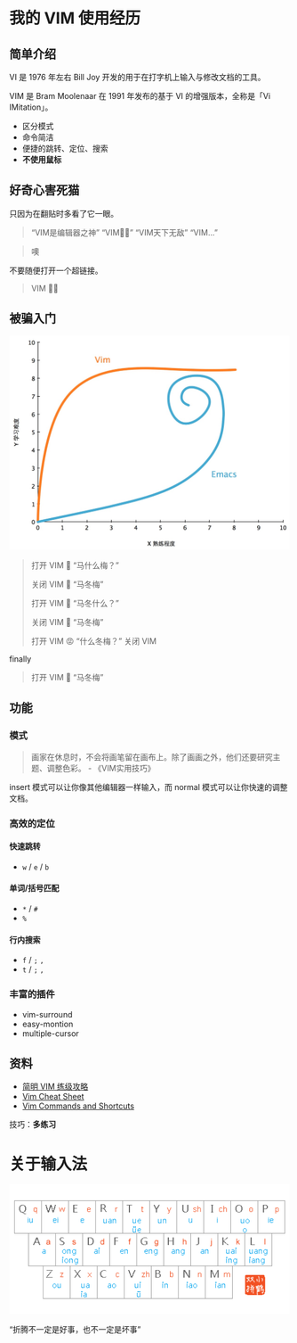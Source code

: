 # 我的 VIM 使用经历

## 简单介绍

VI 是 1976 年左右 Bill Joy 开发的用于在打字机上输入与修改文档的工具。

VIM 是 Bram Moolenaar 在 1991 年发布的基于 VI 的增强版本，全称是「Vi IMitation」。

- 区分模式
- 命令简洁
- 便捷的跳转、定位、搜索
- **不使用鼠标**


## 好奇心害死猫

只因为在翻贴时多看了它一眼。

> “VIM是编辑器之神”
“VIM🐂🍺”
“VIM天下无敌”
“VIM...”

> 噢

不要随便打开一个超链接。

> VIM 🐂🍺

## 被骗入门

![](assets/2020-07-07-21-46-10.png)


> 打开 VIM
> 🤨 “马什么梅？” 
> 
> 关闭 VIM
> 🙂 “马冬梅”
> 
> 打开 VIM
> 😤 “马冬什么？”
> 
> 关闭 VIM
> 🙂 “马冬梅”
> 
> 打开 VIM
> 😡 “什么冬梅？”
> 关闭 VIM

finally

> 打开 VIM
>  🎉 “马冬梅”

## 功能

### 模式

> 画家在休息时，不会将画笔留在画布上。除了画画之外，他们还要研究主题、调整色彩。 - 《VIM实用技巧》

insert 模式可以让你像其他编辑器一样输入，而 normal 模式可以让你快速的调整文档。

### 高效的定位

#### 快速跳转

- `w` / `e` / `b`

#### 单词/括号匹配

- `*` / `#`
- `%`

#### 行内搜索

- `f` / `;` `,`
- `t` / `;` `,`

### 丰富的插件

- vim-surround
- easy-montion
- multiple-cursor

## 资料

- [简明 VIM 练级攻略](https://coolshell.cn/articles/5426.html)
- [Vim Cheat Sheet](https://vim.rtorr.com/)
- [Vim Commands and Shortcuts](http://jrmiii.com/attachments/Vim.pdf)

技巧：**多练习**


# 关于输入法

![](assets/2020-07-07-22-36-04.png)


“折腾不一定是好事，也不一定是坏事”